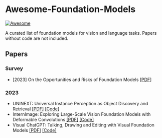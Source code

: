 # Awesome-Foundation-Models
[![Awesome](https://awesome.re/badge.svg)](https://awesome.re)

A curated list of foundation models for vision and language tasks. Papers without code are not included.

## Papers
### Survey
* [2023] On the Opportunities and Risks of Foundation Models [[PDF]](https://arxiv.org/pdf/2108.07258.pdf)

### 2023

* UNINEXT: Universal Instance Perception as Object Discovery and Retrieval [[PDF]](https://arxiv.org/pdf/2303.06674.pdf) [[Code]](https://github.com/MasterBin-IIAU/UNINEXT)
* InternImage: Exploring Large-Scale Vision Foundation Models with Deformable Convolutions [[PDF]](https://arxiv.org/pdf/2211.05778.pdf) [[Code]](https://github.com/OpenGVLab/InternImage)
* Visual ChatGPT: Talking, Drawing and Editing with Visual Foundation Models [[PDF]](https://arxiv.org/pdf/2303.04671.pdf) [[Code]](https://github.com/microsoft/visual-chatgpt)
